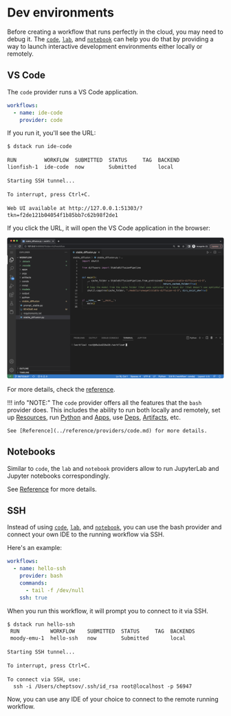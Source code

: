 # Dev environments

Before creating a workflow that runs perfectly in the cloud, you may need to debug it.
The [`code`](../reference/providers/code.md), [`lab`](../reference/providers/lab.md),
and [`notebook`](../reference/providers/notebook.md) can
help you do that by providing a way to launch interactive development environments
either locally or remotely.

## VS Code

The `code` provider runs a VS Code application.

<div editor-title=".dstack/workflows/dev-environments.yaml">

```yaml
workflows:
  - name: ide-code
    provider: code
```

</div>

If you run it, you'll see the URL:

<div class="termy">

```shell
$ dstack run ide-code

RUN         WORKFLOW  SUBMITTED  STATUS     TAG  BACKEND
lionfish-1  ide-code  now        Submitted       local

Starting SSH tunnel...

To interrupt, press Ctrl+C.

Web UI available at http://127.0.0.1:51303/?tkn=f2de121b04054f1b85bb7c62b98f2de1
```

</div>

If you click the URL, it will open the VS Code application in the browser:

![](../../assets/dstack_code_dark.png)

For more details, check the [reference](../reference/providers/code.md).

!!! info "NOTE:"
    The `code` provider offers all the features that the `bash` provider does. This includes the ability to run both locally and
    remotely, set up [Resources](resources.md), run [Python](python.md) and [Apps](apps.md), use [Deps](deps.md), 
    [Artifacts](artifacts.md), etc.

    See [Reference](../reference/providers/code.md) for more details.

## Notebooks

Similar to `code`, the `lab` and `notebook` providers allow to run JupyterLab and Jupyter notebooks 
correspondingly.

See [Reference](../reference/providers/lab.md) for more details.

## SSH

Instead of using [`code`](../reference/providers/code.md), [`lab`](../reference/providers/lab.md),
and [`notebook`](../reference/providers/notebook.md), you can use the bash provider and connect your own IDE to the
running workflow via SSH.

Here's an example:

<div editor-title=".dstack/workflows/dev-environments.yaml">

```yaml
workflows:
  - name: hello-ssh
    provider: bash
    commands:
      - tail -f /dev/null
    ssh: true 
```

</div>

When you run this workflow, it will prompt you to connect to it via SSH.

<div class="termy">

```shell
$ dstack run hello-ssh
 RUN          WORKFLOW    SUBMITTED  STATUS     TAG  BACKENDS
 moody-emu-1  hello-ssh   now        Submitted       local

Starting SSH tunnel...

To interrupt, press Ctrl+C.

To connect via SSH, use:
  ssh -i /Users/cheptsov/.ssh/id_rsa root@localhost -p 56947
```

</div>

Now, you can use any IDE of your choice to connect to the remote running workflow.